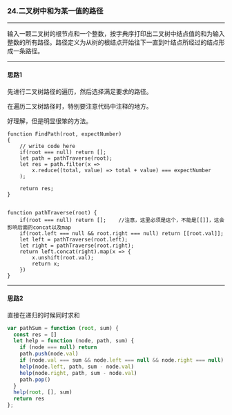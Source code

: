 ### 24.二叉树中和为某一值的路径

---

输入一颗二叉树的根节点和一个整数，按字典序打印出二叉树中结点值的和为输入整数的所有路径。路径定义为从树的根结点开始往下一直到叶结点所经过的结点形成一条路径。

---

#### 思路1

先进行二叉树路径的遍历，然后选择满足要求的路径。

在遍历二叉树路径时，特别要注意代码中注释的地方。

好理解，但是明显很笨的方法。

``` JS
function FindPath(root, expectNumber)
{
    // write code here
    if(root === null) return [];
    let path = pathTraverse(root);
    let res = path.filter(x => 
        x.reduce((total, value) => total + value) === expectNumber
    );
    
    return res;
}


function pathTraverse(root) {
    if(root === null) return [];    //注意，这里必须是这个，不能是[[]]，这会影响后面的concat以及map
    if(root.left === null && root.right === null) return [[root.val]];
    let left = pathTraverse(root.left);
    let right = pathTraverse(root.right);
    return left.concat(right).map(x => {
        x.unshift(root.val);
        return x;
    })
}
```

---

#### 思路2

直接在递归的时候同时求和

``` js
var pathSum = function (root, sum) {
  const res = []
  let help = function (node, path, sum) {
    if (node === null) return
    path.push(node.val)
    if (node.val === sum && node.left === null && node.right === null) res.push([...path])
    help(node.left, path, sum - node.val)
    help(node.right, path, sum - node.val)
    path.pop()
  }
  help(root, [], sum)
  return res
};
```
